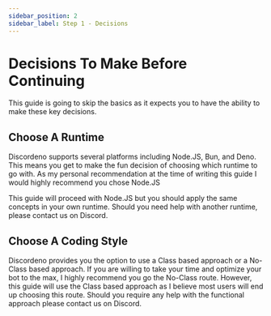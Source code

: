 ```yaml
---
sidebar_position: 2
sidebar_label: Step 1 - Decisions
---
```


# Decisions To Make Before Continuing

This guide is going to skip the basics as it expects you to have the ability to make these key decisions.

## Choose A Runtime

Discordeno supports several platforms including Node.JS, Bun, and Deno. This means you get to make the fun decision of choosing which runtime to go with. As my personal recommendation at the time of writing this guide I would highly recommend you chose Node.JS

This guide will proceed with Node.JS but you should apply the same concepts in your own runtime. Should you need help with another runtime, please contact us on Discord.

## Choose A Coding Style

Discordeno provides you the option to use a Class based approach or a No-Class based approach. If you are willing to take your time and optimize your bot to the max, I highly recommend you go the No-Class route. However, this guide will use the Class based approach as I believe most users will end up choosing this route. Should you require any help with the functional approach please contact us on Discord.
